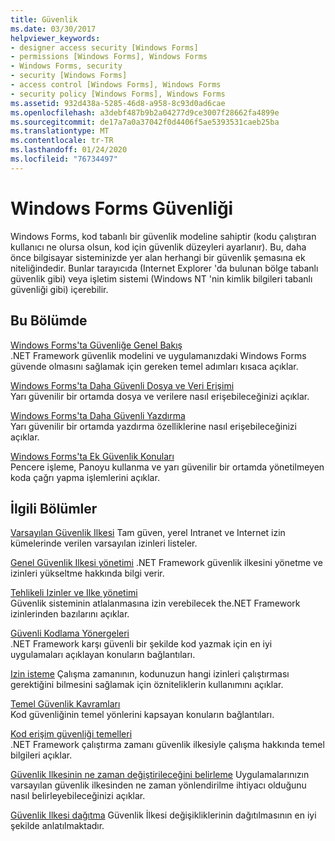 ```yaml
---
title: Güvenlik
ms.date: 03/30/2017
helpviewer_keywords:
- designer access security [Windows Forms]
- permissions [Windows Forms], Windows Forms
- Windows Forms, security
- security [Windows Forms]
- access control [Windows Forms], Windows Forms
- security policy [Windows Forms], Windows Forms
ms.assetid: 932d438a-5285-46d8-a958-8c93d0ad6cae
ms.openlocfilehash: a3debf487b9b2a04277d9ce3007f28662fa4899e
ms.sourcegitcommit: de17a7a0a37042f0d4406f5ae5393531caeb25ba
ms.translationtype: MT
ms.contentlocale: tr-TR
ms.lasthandoff: 01/24/2020
ms.locfileid: "76734497"
---
```

# <a name="windows-forms-security"></a>Windows Forms Güvenliği
Windows Forms, kod tabanlı bir güvenlik modeline sahiptir (kodu çalıştıran kullanıcı ne olursa olsun, kod için güvenlik düzeyleri ayarlanır). Bu, daha önce bilgisayar sisteminizde yer alan herhangi bir güvenlik şemasına ek niteliğindedir. Bunlar tarayıcıda (Internet Explorer 'da bulunan bölge tabanlı güvenlik gibi) veya işletim sistemi (Windows NT 'nin kimlik bilgileri tabanlı güvenliği gibi) içerebilir.  
  
## <a name="in-this-section"></a>Bu Bölümde  
 [Windows Forms'ta Güvenliğe Genel Bakış](security-in-windows-forms-overview.md)  
 .NET Framework güvenlik modelini ve uygulamanızdaki Windows Forms güvende olmasını sağlamak için gereken temel adımları kısaca açıklar.  
  
 [Windows Forms'ta Daha Güvenli Dosya ve Veri Erişimi](more-secure-file-and-data-access-in-windows-forms.md)  
 Yarı güvenilir bir ortamda dosya ve verilere nasıl erişebileceğinizi açıklar.  
  
 [Windows Forms'ta Daha Güvenli Yazdırma](more-secure-printing-in-windows-forms.md)  
 Yarı güvenilir bir ortamda yazdırma özelliklerine nasıl erişebileceğinizi açıklar.  
  
 [Windows Forms'ta Ek Güvenlik Konuları](additional-security-considerations-in-windows-forms.md)  
 Pencere işleme, Panoyu kullanma ve yarı güvenilir bir ortamda yönetilmeyen koda çağrı yapma işlemlerini açıklar.  
  
## <a name="related-sections"></a>İlgili Bölümler  
 [Varsayılan Güvenlik Ilkesi](https://docs.microsoft.com/previous-versions/dotnet/netframework-4.0/03kwzyfc(v=vs.100))  
 Tam güven, yerel Intranet ve Internet izin kümelerinde verilen varsayılan izinleri listeler.  
  
 [Genel Güvenlik Ilkesi yönetimi](https://docs.microsoft.com/previous-versions/dotnet/netframework-4.0/ed5htz45(v=vs.100))  
 .NET Framework güvenlik ilkesini yönetme ve izinleri yükseltme hakkında bilgi verir.  
  
 [Tehlikeli Izinler ve Ilke yönetimi](../misc/dangerous-permissions-and-policy-administration.md)  
 Güvenlik sisteminin atlalanmasına izin verebilecek the.NET Framework izinlerinden bazılarını açıklar.  
  
 [Güvenli Kodlama Yönergeleri](../../standard/security/secure-coding-guidelines.md)  
 .NET Framework karşı güvenli bir şekilde kod yazmak için en iyi uygulamaları açıklayan konuların bağlantıları.  
  
 [Izin isteme](https://docs.microsoft.com/previous-versions/dotnet/netframework-4.0/yd267cce(v=vs.100))  
 Çalışma zamanının, kodunuzun hangi izinleri çalıştırması gerektiğini bilmesini sağlamak için özniteliklerin kullanımını açıklar.  
  
 [Temel Güvenlik Kavramları](../../standard/security/key-security-concepts.md)  
 Kod güvenliğinin temel yönlerini kapsayan konuların bağlantıları.  
  
 [Kod erişim güvenliği temelleri](../misc/code-access-security-basics.md)  
 .NET Framework çalıştırma zamanı güvenlik ilkesiyle çalışma hakkında temel bilgileri açıklar.  
  
 [Güvenlik Ilkesinin ne zaman değiştirileceğini belirleme](https://docs.microsoft.com/previous-versions/dotnet/netframework-4.0/xky659fc(v=vs.100))  
 Uygulamalarınızın varsayılan güvenlik ilkesinden ne zaman yönlendirilme ihtiyacı olduğunu nasıl belirleyebileceğinizi açıklar.  
  
 [Güvenlik Ilkesi dağıtma](https://docs.microsoft.com/previous-versions/dotnet/netframework-4.0/13wcxx6y(v=vs.100))  
 Güvenlik İlkesi değişikliklerinin dağıtılmasının en iyi şekilde anlatılmaktadır.
